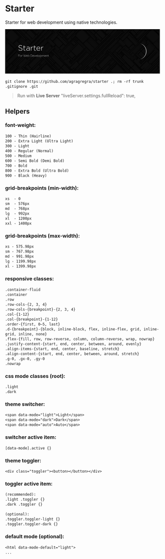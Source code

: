 # Starter
Starter for web development using native technologies.

![Starter](https://raw.githubusercontent.com/agragregra/starter/main/public/images/preview.jpg)
```
git clone https://github.com/agragregra/starter .; rm -rf trunk .gitignore .git
```

> Run with **Live Server**
> "liveServer.settings.fullReload": true,

## Helpers

### font-weight:
```
100 - Thin (Hairline)
200 - Extra Light (Ultra Light)
300 - Light
400 - Regular (Normal)
500 - Medium
600 - Semi Bold (Demi Bold)
700 - Bold
800 - Extra Bold (Ultra Bold)
900 - Black (Heavy)
```

### grid-breakpoints (min-width):
```
xs  - 0
sm  - 576px
md  - 768px
lg  - 992px
xl  - 1200px
xxl - 1400px
```

### grid-breakpoints (max-width):
```
xs - 575.98px
sm - 767.98px
md - 991.98px
lg - 1199.98px
xl - 1399.98px
```

### responsive classes:
```
.container-fluid
.container
.row
.row-cols-{2, 3, 4}
.row-cols-{breakpoint}-{2, 3, 4}
.col-{1-12}
.col-{breakpoint}-{1-12}
.order-{first, 0–5, last}
.d-{breakpoint}-{block, inline-block, flex, inline-flex, grid, inline-grid, inline, none}
.flex-{fill, row, row-reverse, column, column-reverse, wrap, nowrap}
.justify-content-{start, end, center, between, around, evenly}
.align-items-{start, end, center, baseline, stretch}
.align-content-{start, end, center, between, around, stretch}
.g-0, .gx-0, .gy-0
.nowrap
```

### css mode classes (root):
```
.light
.dark
```

### theme switcher:
```
<span data-mode="light">Light</span>
<span data-mode="dark">Dark</span>
<span data-mode="auto">Auto</span>
```

### switcher active item:
```
[data-mode].active {}
```

### theme toggler:
```
<div class="toggler"><button></button></div>
```

### toggler active item:
```
(recommended):
.light .toggler {}
.dark .toggler {}

(optional):
.toggler.toggler-light {}
.toggler.toggler-dark {}
```

### default mode (optional):
```
<html data-mode-default="light">
...
```
